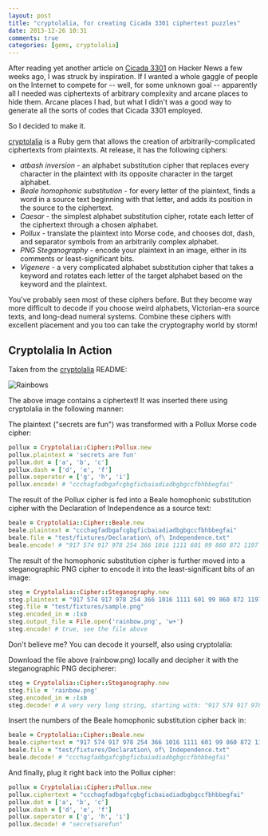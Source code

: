 ```yaml
---
layout: post
title: "cryptolalia, for creating Cicada 3301 ciphertext puzzles"
date: 2013-12-26 10:31
comments: true
categories: [gems, cryptolalia]
---
```

After reading yet another article on [Cicada 3301](http://en.wikipedia.org/wiki/Cicada_3301) on Hacker News a few weeks ago, I was struck by inspiration. If I wanted a whole gaggle of people on the Internet to compete for -- well, for some unknown goal -- apparently all I needed was ciphertexts of arbitrary complexity and arcane places to hide them. Arcane places I had, but what I didn't was a good way to generate all the sorts of codes that Cicada 3301 employed.

So I decided to make it.

<!-- more -->

[cryptolalia](https://github.com/Veraticus/cryptolalia) is a Ruby gem that allows the creation of arbitrarily-complicated ciphertexts from plaintexts. At release, it has the following ciphers:

* *atbash inversion* - an alphabet substitution cipher that replaces every character in the plaintext with its opposite character in the target alphabet.
* *Beale homophonic substitution* - for every letter of the plaintext, finds a word in a source text beginning with that letter, and adds its position in the source to the ciphertext.
* *Caesar* - the simplest alphabet substitution cipher, rotate each letter of the ciphertext through a chosen alphabet.
* *Pollux* - translate the plaintext into Morse code, and chooses dot, dash, and separator symbols from an arbitrarily complex alphabet.
* *PNG Steganography* - encode your plaintext in an image, either in its comments or least-significant bits.
* *Vigenere* - a very complicated alphabet substitution cipher that takes a keyword and rotates each letter of the target alphabet based on the keyword and the plaintext.

You've probably seen most of these ciphers before. But they become way more difficult to decode if you choose weird alphabets, Victorian-era source texts, and long-dead numeral systems. Combine these ciphers with excellent placement and you too can take the cryptography world by storm!

## Cryptolalia In Action

Taken from the [cryptolalia](https://github.com/Veraticus/cryptolalia) README:

![Rainbows](http://f.cl.ly/items/2D0N2H0Z2T3M0R3J3p0X/rainbow.png)

The above image contains a ciphertext! It was inserted there using cryptolalia in the following manner:

The plaintext ("secrets are fun") was transformed with a Pollux Morse code cipher:
```ruby
pollux = Cryptolalia::Cipher::Pollux.new
pollux.plaintext = 'secrets are fun'
pollux.dot = ['a', 'b', 'c']
pollux.dash = ['d', 'e', 'f']
pollux.seperator = ['g', 'h', 'i']
pollux.encode! # "ccchagfadbgafcgbgficbaiadiadbgbgccfbhbbegfai"
```

The result of the Pollux cipher is fed into a Beale homophonic substitution cipher with the Declaration of Independence as a source text:
```ruby
beale = Cryptolalia::Cipher::Beale.new
beale.plaintext = "ccchagfadbgafcgbgficbaiadiadbgbgccfbhbbegfai"
beale.file = "test/fixtures/Declaration\ of\ Independence.txt"
beale.encode! # "917 574 917 978 254 366 1016 1111 601 99 860 872 1197 1225 1259 692 308 305 667 1217 913 10 1235 61 415 12 690 1267 1138 794 1061 794 1287 819 960 1068 580 1246 1040 594 837 754 518 1048"
```

The result of the homophonic substitution cipher is further moved into a steganographic PNG cipher to encode it into the least-significant bits of an image:
```ruby
steg = Cryptolalia::Cipher::Steganography.new
steg.plaintext = "917 574 917 978 254 366 1016 1111 601 99 860 872 1197 1225 1259 692 308 305 667 1217 913 10 1235 61 415 12 690 1267 1138 794 1061 794 1287 819 960 1068 580 1246 1040 594 837 754 518 1048"
steg.file = "test/fixtures/sample.png"
steg.encoded_in = :lsb
steg.output_file = File.open('rainbow.png', 'w+')
steg.encode! # true, see the file above
```

Don't believe me? You can decode it yourself, also using cryptolalia:

Download the file above (rainbow.png) locally and decipher it with the steganographic PNG decipherer:
```ruby
steg = Cryptolalia::Cipher::Steganography.new
steg.file = 'rainbow.png'
steg.encoded_in = :lsb
steg.decode! # A very very long string, starting with: "917 574 917 978 254 366 1016 1111 601 99 860 872 1197 1225 1259 692 308 305 667 1217 913 10 1235 61 415 12 690 1267 1138 794 1061 794 1287 819 960 1068 580 1246 1040 594 837 754 518 1048"
```

Insert the numbers of the Beale homophonic substitution cipher back in:
```ruby
beale = Cryptolalia::Cipher::Beale.new
beale.ciphertext = "917 574 917 978 254 366 1016 1111 601 99 860 872 1197 1225 1259 692 308 305 667 1217 913 10 1235 61 415 12 690 1267 1138 794 1061 794 1287 819 960 1068 580 1246 1040 594 837 754 518 1048"
beale.file = "test/fixtures/Declaration\ of\ Independence.txt"
beale.decode! # "ccchagfadbgafcgbgficbaiadiadbgbgccfbhbbegfai"
```

And finally, plug it right back into the Pollux cipher:
```ruby
pollux = Cryptolalia::Cipher::Pollux.new
pollux.ciphertext = "ccchagfadbgafcgbgficbaiadiadbgbgccfbhbbegfai"
pollux.dot = ['a', 'b', 'c']
pollux.dash = ['d', 'e', 'f']
pollux.seperator = ['g', 'h', 'i']
pollux.decode! # "secretsarefun"
```